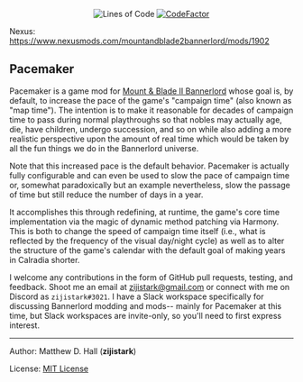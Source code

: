<p align="center">
	<img src="https://tokei.rs/b1/github/zijistark/Pacemaker?category=code" alt="Lines of Code"/>
	<a href="https://www.codefactor.io/repository/github/zijistark/pacemaker"><img src="https://www.codefactor.io/repository/github/zijistark/pacemaker/badge" alt="CodeFactor"/></a>
</p>

Nexus: https://www.nexusmods.com/mountandblade2bannerlord/mods/1902

## Pacemaker

Pacemaker is a game mod for [Mount &amp; Blade II Bannerlord](https://www.taleworlds.com/en/Games/Bannerlord) whose goal is, by default, to increase the pace of the game's "campaign time" (also known as "map time"). The intention is to make it reasonable for decades of campaign time to pass during normal playthroughs so that nobles may actually age, die, have children, undergo succession, and so on while also adding a more realistic perspective upon the amount of real time which would be taken by all the fun things we do in the Bannerlord universe.

Note that this increased pace is the default behavior. Pacemaker is actually fully configurable and can even be used to slow the pace of campaign time or, somewhat paradoxically but an example nevertheless, slow the passage of time but still reduce the number of days in a year.

It accomplishes this through redefining, at runtime, the game's core time implementation via the magic of dynamic method patching via Harmony. This is both to change the speed of campaign time itself (i.e., what is reflected by the frequency of the visual day/night cycle) as well as to alter the structure of the game's calendar with the default goal of making years in Calradia shorter.

I welcome any contributions in the form of GitHub pull requests, testing, and feedback. Shoot me an email at zijistark@gmail.com or connect with me on Discord as `zijistark#3021`. I have a Slack workspace specifically for discussing Bannerlord modding and mods-- mainly for Pacemaker at this time, but Slack workspaces are invite-only, so you'll need to first express interest.

---

Author: Matthew D. Hall (**zijistark**)

License: [MIT License](LICENSE)
